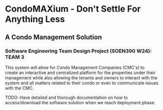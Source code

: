 # CondoMAXium - Don't Settle For Anything Less
<h2>A Condo Management Solution</h2>
<h3>Software Engineering Team Design Project (SOEN390 W24): TEAM 3</h3>

This system will allow for Condo Management Companies (CMC's) to create an interactive and centralized platform for the properties under their management while also allowing the tenants and owners to interact with the system and all matters related to their condo or even to communicate issues with the CMC.

TODO:
Have detailed and thorough documentation on how to access/download the software solution when we reach deployment phase.
